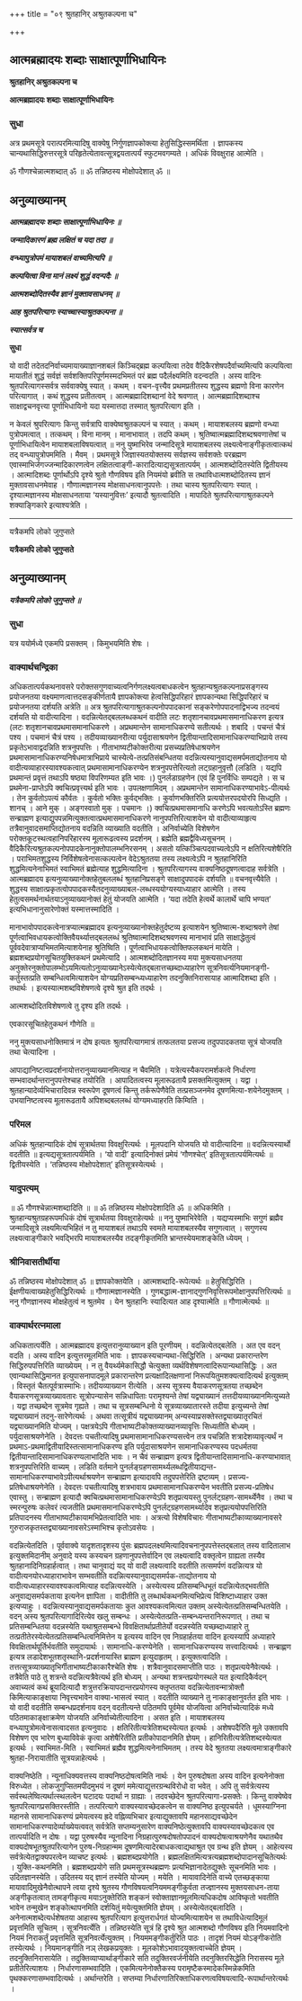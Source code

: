 +++
title = "०९ श्रुतहानिर् अश्रुतकल्पना च"

+++


## आत्मब्रह्मादयः शब्दाः साक्षात्पूर्णाभिधायिनः

**श्रुतहानिर् अश्रुतकल्पना च**

**आत्मब्रह्मादयः शब्दाः साक्षात्पूर्णाभिधायिनः**

### **सुधा**

अत्र प्रथमसूत्रे परात्परमित्यादिषु वाक्येषु निर्गुणज्ञापकोक्त्या हेतुसिद्धिस्समर्थिता । ज्ञापकस्य चान्यथासिद्धिरुत्तरसूत्रे परिहृतेत्येतावत्सूत्रद्वयतात्पर्यं स्फुटमवगम्यते । अधिकं विवक्षुराह आत्मेति ।

ॐ गौणश्चेन्नात्मशब्दात् ॐ ॥ ॐ तन्निष्ठस्य मोक्षोपदेशात् ॐ ॥

## **अनुव्याख्यानम्**

***आत्मब्रह्मादयः शब्दाः साक्षात्पूर्णाभिधायिनः ॥***

***जन्मादिकारणं ब्रह्म लक्षितं च यदा तदा ॥***

***वन्ध्यापुत्रोपमं मायाशबलं वाच्यमित्यपि ॥***

***कल्पयित्वा विना मानं लक्ष्यं शुद्धं वदन्पदैः ॥***

***आत्मशब्दोदितस्यैव ज्ञानं मुक्तावसाधनम् ॥***

***आह श्रुतपरित्यागः स्याच्चास्याश्रुतकल्पना ॥***

***स्यात्सर्वत्र च***

**सुधा**

यो वादी तदेतदनिर्वाच्यमायाख्याज्ञानशबलं किञ्चिद्ब्रह्म कल्पयित्वा तदेव वैदिकैरशेषपदैर्वाच्यमित्यपि कल्पयित्वा मायातीतं शुद्धं सर्वज्ञं सर्वशक्तिपरिपूर्णमस्मदभिमतं परं ब्रह्म पदैर्लक्ष्यमिति वदन्वदति । अस्य वादिनः श्रुतपरित्यागस्सर्वत्र सर्ववाक्येषु स्यात् । कथम् । वचन-वृत्त्यैव प्रथमप्रतीतस्य शुद्धस्य ब्रह्मणो विना कारणेन परित्यागात् । कथं शुद्धस्य प्रतीतत्वम् । आत्मब्रह्मादिशब्दानां वेदे श्रवणात् । आत्मब्रह्मादिशब्दाश्च साक्षाद्वचनवृत्त्या पूर्णाभिधायिनो यदा यस्मात्तदा तस्मात् श्रुतपरित्याग इति ।

न केवलं श्रुपरित्यागः किन्तु सर्वत्रापि वाक्येष्वश्रुतकल्पनं च स्यात् । कथम् । मायाशबलस्य ब्रह्मणो वन्ध्या पुत्रोपमत्वात् । तत्कथम् । विना मानम् । मानाभावात् । तदपि कथम् । श्रुतिष्वात्मब्रह्मादिशब्दश्रवणात्तेषां च पूर्णाभिधायित्वेन मायाशबलाविषयत्वात् ॥ ननु युष्माभिरेव जन्मादिसूत्रे मायाशबलस्य लक्ष्यत्वेनाङ्गीकृतत्वात्कथं तद् वन्ध्यापुत्रोपममिति । मैवम् । प्रथमसूत्रे जिज्ञास्यतयोक्तस्य सर्वज्ञस्य सर्वशक्तेः परब्रह्मण एवास्माभिर्जगज्जन्मादिकारणत्वेन लक्षितत्वाङ्गी-कारादित्याद्यसूत्रतात्पर्यम् । आत्मशब्दोदितस्येति द्वितीयस्य । आत्मादिशब्दः पूर्णार्थोऽपि दृश्ये श्रुतो गौणविषय इति नियमंयो ब्रवीति स तथाविधात्मशब्दोदितस्य ज्ञानं मुक्तावसाधनमेवाह । गौणात्मज्ञानस्य मोक्षसाधनत्वानुपपत्तेः । तथा चास्य श्रुतपरित्यागः स्यात् । दृश्यात्मज्ञानस्य मोक्षसाधनताया ‘यस्यानुवित्तः’ इत्यादौ श्रुतत्वादिति । मापादिते श्रुतपरित्यागाश्रुतकल्पने शक्याङ्गिकारे इत्याश्यत्रेति ।

------------------------------------------------------------------------

यत्रैकमपि लोको जुगुप्सते

**यत्रैकमपि लोको जुगुप्सते**

## **अनुव्याख्यानम्**

***यत्रैकमपि लोको जुगुप्सते ॥***

### **सुधा**

यत्र ययोर्मध्ये एकमपि प्रसक्तम् । किमुभयमिति शेषः ।

### **वाक्यार्थचन्द्रिका**

अधिकतात्पर्यकथनावसरे परोक्तसगुणवाच्यत्वनिर्गणलक्ष्यत्वबाधकत्वेन श्रुतहान्यश्रुतकल्पनाप्रसङ्गस्य प्रयोजनतया वक्ष्यमाणत्वात्तदसङ्कीर्णतायै ज्ञापकोक्त्या हेत्वसिद्धिपरिहारं ज्ञापकान्यथा सिद्धिपरिहारं च प्रयोजनतया दर्शयति अत्रेति ॥ अत्र श्रुतपरित्यागाश्रुतकल्पनोपपादकानां सङ्करेणोपपादनाद्विभज्य तदन्वयं दर्शयति यो वादीत्यादिना । वदन्नित्येतद्बललब्धकथनं वादीति लटः शतृशानचावप्रथमासमानाधिकरण इत्यत्र (लटः शतृशानचावप्रथमासमानाधिकरणे । अप्रथमान्तेन सामानाधिकरण्ये सतीत्यर्थः । शबादि । पचन्तं चैत्रं पश्य । पचमानं चैत्रं पश्य । तदीयव्याख्यानरीत्या पर्युदासाश्रयणेन द्वितीयान्तादिसामानाधिकरण्याभिप्राये तस्य प्रकृतेऽभावाद्वदन्निति शत्रनुपपत्तिः । गीताभाष्यटीकोक्तरीत्या प्रसच्यप्रतिषेधाश्रयणेन प्रथमासामानाधिकरण्यनिषेधमात्राभिप्राये चास्येत्ये-तत्प्रतिसंबन्धितया वदन्नित्यस्यानुवाद्यसमर्पमताद्योतनाय यो वादीत्यव्याहारस्यावश्यकत्वात् प्रथमासामानाधिकरण्येन शत्रनुपपत्तेरित्यतो लट्ग्रहानुवृत्तौ (लडिति । यद्यपि प्रथमान्तं प्रवृत्तं तथाऽपि षष्ठ्या विपरिणम्यत इति भावः ।) पुनर्लडाग्रहणेन (एवं हि पुनर्विधिः सम्पद्यते । स च प्रथमेना-प्राप्तेऽपि क्वचित्प्रवृत्त्यर्थ इति भावः । उपलक्षणामिदम् । अप्रथमान्तेन सामानाधिकरण्याभावेऽ-पीत्यर्थः । तेन कुर्वतोऽपत्यं कौर्वतः । कुर्वतो भक्तिः कुर्वद्भक्तिः । कुर्वाणभक्तिरिति प्रत्ययोत्तरपदयोरपि सिध्द्यति । शानच् । आने मुक् । अङ्गस्वातो मुक् । पचमानः ।) क्वचित्प्रथमासमानाधि करणेऽपि भवत्यतोऽस्ति ब्रह्मणः सन्ब्राह्मण इत्याद्युपपन्नमित्युक्तत्वात्प्रथमासमानाधिकरणे नानुपपत्तिरित्याशयेन यो वादीत्याव्याहृत्य तत्रैवानुवादसमाप्तिद्योतनाय वदन्निति व्याख्याति वदतीति । अनिर्वाच्येति विशेषणेन परोक्तकूटस्थत्वहानिपरिहारस्य मूलारूढत्वस्य प्रदर्शनम् । ब्रह्मेति ब्रह्मद्वैविध्यसूचनम् । वैदिकैरित्यश्रुतकल्पनोपपादकेनानुक्तोपालम्भनिरसनम् । असतो यत्किञ्चित्पदवाच्यत्वेऽपि न क्षतिरित्यशेषैरिति । पराभिमतशुद्धस्य निर्विशेषत्वेनासत्कल्पत्वेन वेदेऽश्रुततया तस्य लक्ष्यत्वेऽपि न श्रुतहानिरिति शुद्धमित्यनेनाभिमतं स्वाभिमतं ब्रह्मेत्याह शुद्धमित्यादिना । श्रुतपरित्यागस्य वाक्यनिष्ठदूषणत्वादाह सर्वत्रेति । आत्मब्रह्मादय इत्यनुव्याख्यानोक्तहेतुबललब्धं श्रुतहानिप्रसङ्गे साक्षादुपपादकं दर्शयति ॥ वचनवृत्त्यैवेति । शुद्धस्य साक्षात्प्रकृतत्वोपपादकस्यैतदनुव्याख्याबल-लब्धस्ययोग्यस्याध्याहार आत्मेति । तस्य हेतुत्वसमर्थनार्थतयाऽनुव्याख्यानोक्तं हेतुं योजयति आत्मेति । ‘यदा तदेति हेत्वर्थे कालार्थे चापि भण्यत’ इत्यभिधानानुसारेणोक्तं यस्मात्तस्मादिति ।

मानाभावोपपादकत्वेनात्रप्यात्मब्रह्मादय इत्यनुव्याख्यानोक्तहेतुर्दष्टव्य इत्याशयेन श्रुतिष्वात्म-शब्दाश्रवणे तेषां पूर्णत्वाभिवधायकत्वोक्तिवैयर्थ्यात्तद्बललब्धं श्रुतिष्वात्मादिशब्दश्रवणस्य मानाभावं प्रति साक्षाद्धेतुत्वं पूर्ववदेवात्राप्यभिमतमित्याशयेनाह श्रुतिष्विति । पूर्णत्वाभिधायकत्वोक्तिफलकथनं मायेति । ब्रह्मशब्दप्रयोगसूचितयुक्तिकथनं प्रथमेत्यादि । आत्मशब्दोदितज्ञानस्य मया मुक्त्यसाधनतया अनुक्तेरनुक्तोपालम्भोऽयमित्यतोऽनुव्याख्यानेऽस्येत्येतद्बलात्तच्छब्दाध्याहारेण सूत्रनिवर्त्यनियमानङ्गी-कर्तुस्तत्प्रति सम्बन्धित्वमित्याशयेन योग्यप्रतिसम्बन्ध्यध्याहारेण तदनुक्तिनिरासायाह आत्मादिशब्दा इति । तथार्थः । इत्यस्यात्मशब्दविशेषणत्वे दृश्ये श्रुत इति तदर्थः ।

आत्मशब्दोदितविशेषणत्वे तु दृश्य इति तदर्थः ।

एवकारसूचितहेतुकथनं गौणेति ॥

ननु मुक्त्यसाधनोक्तिमात्रं न दोष इत्यतः श्रुतपरित्यागमात्रं तत्फलतया प्रसज्य तदुपपादकतया सूत्रं योजयति तथा चेत्यादिना ।

आपाद्यानिष्टत्वप्रदर्शनायोत्तरानुव्याख्यानमित्याह न चैवमिति । यत्रेत्यस्यैकपरामर्शकत्वे निर्धारणा सम्भवादर्थान्तरानुपपत्तेश्चाह तयोरिति । आपादितत्वस्य मूलारूढतायै प्रसक्तमित्युक्तम् । यद्वा । श्रुतहान्यादेर्व्यभिचारादिवन्न स्वरूपेण दूषणत्वं किन्तु तर्करूपेणैवेति तत्प्रसञ्जनमेव दूषणमित्या-शयेनेदमुक्तम् । उभयानिष्टत्वस्य मूलारूढतायै अपिशब्दबललब्धं योग्यमध्याहरति किम्विति ।

### **परिमल**

अधिकं श्रुतहान्यादिकं दोषं सूत्रार्थतया विवक्षुरित्यर्थः । मूलपदानि योजयति यो वादीत्यादिना ॥ वदन्नित्यस्यार्थो वदतीति ॥ इत्यद्यसूत्रतात्पर्यमिति । ‘यो वादी’ इत्यादिनोक्तं प्रमेयं ‘गौणश्चेत्’ इतिसूत्रतात्पर्यमित्यर्थः ॥ द्वितीयस्येति । ‘तन्निष्ठस्य मोक्षोपदेशात्’ इतिसूत्रस्येत्यर्थः ।

### **यादुपत्यम्**

॥ ॐ गौणश्चेन्नात्मशब्दादिति ॥ ॥ ॐ तन्निष्ठस्य मोक्षोपदेशादिति ॐ ॥ अधिकमिति । श्रुतहान्यश्रुतग्रहरूपमधिकं दोषं सूत्रार्थतया विवक्षुराहेत्यर्थः ॥ ननु युष्माभिरेवेति । यद्यप्यस्माभिः सगुणं ब्रह्मैव जन्मादिसूत्रे लक्ष्यमित्यभिहितं न तु मायाशबलं तथाऽपि स्वमते मायाशबलस्यैव सगुणत्वात् । सगुणस्य लक्ष्यत्वाङ्गीकारे भवद्भिरपि मायाशबलस्यैव तदङ्गीकृतमिति भ्रान्तस्येयमाशङ्केति ध्येयम् ।

### **श्रीनिवासतीर्थीया**

ॐ तन्निष्ठस्य मोक्षोपदेशात् ॐ ॥ ज्ञापकोक्तयेति । आत्मशब्दादि-रूपेत्यर्थः ॥ हेतुसिद्धिरिति । ईक्षणीयत्वाख्यहेतुसिद्धिरित्यर्थः ॥ गौणात्मज्ञानस्येति । गुणबद्धात्म-ज्ञानाद्गुणनिवृत्तिरूपमोक्षानुपपत्तिरित्यर्थः ॥ ननु गौणज्ञानस्य मोक्षहेतुत्वं न श्रुतमेव । येन श्रुतहानिः स्यादित्यत आह दृश्यात्मेति ॥ गौणात्मेत्यर्थः ॥

### **वाक्यार्थरत्नमाला**

अधिकतात्पर्येति । आत्मब्रह्मादय इत्युत्तरानुव्याख्यान इति पूरणीयम् । वदन्नित्येतद्बलेति । अत एव वदन् वदति । अस्य वादिन इत्युत्तरमूलमिति भावः । ज्ञापकस्यचान्यथा-सिद्धिरिति । अन्यथा प्रकारान्तरेण सिद्धिरुपपत्तिरिति व्याख्येयम् । न तु वैयर्थ्यमेकासिद्धौ चेत्युक्ता व्यर्थविशेषणत्वादिरूपान्यथासिद्धिः । अत एवान्यथासिद्धिमानत इत्युपासनापादमूले प्रकारान्तरेण प्रत्यक्षादिलक्षणानां निरूपयितुमशक्यत्वादित्यर्थ इत्युक्तम् । विस्तृतं चैतत्पूर्वत्रास्माभिः। तदीयव्याख्यान रीत्येति । अस्य सूत्रस्य वैयाकरणसूत्रतया तच्छब्देन वैयाकरणसूत्रव्याख्यावतारः सूत्रोपन्यासेन सन्निधापिताः परामृश्यन्ते तेषां यद्व्याख्यानं तत्तदीयव्याख्यानमित्युच्यते । यद्वा तच्छब्देन सूत्रमेव गृह्यते । तथा च सूत्रसम्बन्धिनो ये सूत्रव्याख्यातारस्ते तदीया इत्युच्यन्ते तेषां यद्व्याख्यानं तदनु-सारेणेत्यर्थः । अथवा तत्सूत्रीयं यद्व्याख्यानम् अन्यस्याप्रसक्तेस्तद्व्याख्यातृरचितं यद्व्याख्यानमिति योज्यम् । पक्षत्रयेऽपि गीताभाष्यटीकोक्तव्याख्यानव्यावृत्तिः सिध्यतीति बोध्यम् । पर्युदासाश्रयणेनेति । देवदत्तः पचतीत्यादिषु प्रथमासामानाधिकरण्यसत्त्वेन तत्र पचन्निति शत्रादेशव्यावृत्यर्थं न प्रथमाऽ-प्रथमाद्वितीयादिस्तत्सामानाधिकरण्य इति पर्युदासाश्रयणेन सामानाधिकरण्यस्य पदधर्मतया द्वितीयान्तादिसामानाधिकरण्यलाभादिति भावः । न चैवं सन्ब्राह्मण इत्यत्र द्वितीयान्तादिसामानाधि-करण्याभावात् शत्रनुपपत्तिरिति वाच्यम् । लडिति वर्तमाने पुनर्लङ्ग्रहणसामर्थ्यलब्धद्वितीयाद्यन्त-सामानाधिकरण्याभावेऽपीत्यर्थाश्रयणेन सन्ब्राह्मण इत्यादावपि तदुपपत्तेरिति द्रष्टव्यम् । प्रसज्य-प्रतिषेधाश्रयणेनेति । देवदत्तः पचतीत्यादिषु शत्रभावाय प्रथमासामानाधिकरण्येन भवतीति प्रसज्य-प्रतिषेध एवास्तु । सन्ब्राह्मण इत्यादौ क्वचित्प्रथमासामानाधिकरण्येऽपि शतृप्रत्ययस्तु पुनर्लट्ग्रहण-सामर्थ्येनैव । तथा च स्मरन्पुरुषः कलेवरं त्यजतीति प्रथमासमानाधिकरण्येऽपि पुनर्लट्ग्रहणसामर्थ्यादेव शतृप्रत्ययोपपत्तिरिति प्रतिपादनस्य गीताभाष्यटीकायामभिप्रेतत्वादिति भावः । अत्रत्यो विशेषविचारः गीताभाष्यटीकाव्याख्यानावसरे गुरुराजकृतस्तद्व्याख्यानावसरेऽस्माभिश्च कृतोऽवसेयः ।

वदन्नित्येतदिति । पूर्ववाक्ये यादृशतादृशस्य पुंसः ब्रह्मपदलक्ष्यमित्यादिवचनानुपपत्तेस्तद्बलात् तस्य वादितालाभ इत्युक्तमिदानीम् अनुवादे यस्य कस्यचन ग्रहणानुपपत्तेर्वादिन एव लक्ष्यत्वादि वक्तृत्वेन ग्राह्यता तस्यैव श्रुतहानादिनिग्रहार्हत्वात् । तथा चानुवाद्यं यद् यो वादी लक्ष्यत्वादि वदतीति तत्समर्पणं वदन्नित्यत्र यो वादीत्यनयोरध्याहाराभावेन सम्भवतीति वदन्नित्यस्यानुवाद्यसमर्पक-ताद्योतनाय यो वादीत्यध्याहारस्यावश्यकत्वमित्याह वदन्नित्यस्येति । अस्येत्यस्य प्रतिसम्बन्धिभूतं वदन्नित्येतद्भवतीति अनुवाद्यसमर्पकताया इत्यनेन ज्ञापिता । वादीतीति तु लब्धार्थकथनमित्यभिप्रेत्य विशिष्टाध्याहार उक्त इत्यप्याहुः । वदन्नित्यस्यानुवाद्यसमर्पकतायाः कुत आवश्यकत्वमित्यत उक्तम् अस्येत्येतत्प्रतिसम्बन्धितयेति । वदन् अस्य श्रुतपरित्यागादिरित्येव खलु सम्बन्धः । अस्येत्येतत्प्रति-सम्बन्ध्यन्तरानिरूपणात् । तथा च प्रतिसम्बन्धितया वदन्नस्येति यथाश्रुतसम्बन्धे विवक्षितार्थाप्रतीतेर्यो वदन्नस्येति यच्छब्दाध्याहारे तु तत्प्रतीतेरस्येत्येतत्प्रतिसम्बन्धित्वनिमित्तेन य इत्यस्य वादिन एव निग्रहार्हतया वादिन इत्यस्यापि अध्याहारे विवक्षितार्थपूर्तिर्भवतीति समुदायार्थः । सामानाधि-करण्येनेति । सामानाधिकरण्यस्य सत्त्वादित्यर्थः । सन्ब्राह्णण इत्यत्र लडादेशभूतशतृस्थानि-प्रदर्शनायास्ति ब्राह्मण इत्युदाहृतम् । इत्युक्तत्वादिति । तत्तत्सूत्रव्याख्यातृभिर्गीताभाष्यटीकाकारैश्चेति शेषः । शत्रैवानुवादसमाप्तीति पाठः । शतृप्रत्ययेनैवेत्यर्थः । तत्रैवेति पाठे तु शत्रन्ते वदन्नित्यत्रैवेत्यर्थ इति बोध्यम् । अन्यथा शत्रन्तप्रयोगस्थले यत इत्यादिकैर्वदन् अवाच्यत्वं कथं ब्रूयादित्यादौ शत्रुत्तरक्रियापदान्तरप्रयोगस्य क्लृप्ततया वदन्नित्येतावन्मात्रोक्तौ किमित्याकाङ्क्षाया निवृत्त्यभावेन वाक्या-भासत्वं स्यात् । वदतीति व्याख्याने तु नाकाङ्क्षानुवर्तत इति भावः । यो वादी वदतीति सम्बन्धप्रदर्शनाय वदन् वदतीत्यन्ते पठितमपि पूर्वमेव योजयित्वा अनिर्वाच्येत्यादिकं मध्ये पठितमाकाङ्क्षाक्रमेण योजयति अनिर्वाच्येतीत्यादिना । असत इति । मायाशबलस्य वन्ध्यापुत्रोमत्वेनासत्वादसत इत्यनुवादः । क्षतिरितीत्यत्रेतिशब्दस्येत्यत इत्यर्थः । अशेषपदैरिति मूले उक्तावपि विशेषण एव भारेण बुध्याविवेकं कृत्वा अशेषैरितीति प्रतीकोपादानमिति ज्ञेयम् । हानिरितीत्यत्रेतिशब्दस्येत्यत इत्यर्थः । स्वाभिमत-मिति । स्वाभिमतं ब्रह्मैव शुद्धमित्यनेनाभिमतम् । तस्य वेदे श्रुततया लक्ष्यत्वमात्राङ्गीकारे श्रुतहा-निरायातीति सूत्रयन्नाहेत्यर्थः ।

वाक्यनिष्ठेति । न्यूनाधिक्यवत्तस्य वाक्यनिष्ठदोषत्वमिति नार्थः । येन पुरुषदोषता अस्य वादिन इत्यनेनोक्ता विरुध्येत । लोकजुगुप्सितमपीदमुभयं न दूषणं ममेत्याद्युत्तरग्रन्थविरोधो वा भवेत् । अपि तु सर्वत्रेत्यस्य सर्वस्थलेष्वित्यर्थात्स्थलत्वेन घटादयः पदार्था न ग्राह्याः । तदवच्छेदेन श्रुतपरित्यागा-प्रसक्तेः । किन्तु वाक्येष्वेव श्रुतपरित्यागप्रसक्तिरस्तीति । तत्परित्यागे वाक्यस्यावच्छेदकत्वेन स वाक्यनिष्ठ इत्युपचर्यते । धूमस्याग्निना महानसे सामानाधिकरण्यं प्रमेयत्वस्य ह्रदे वह्निव्यभिचार इत्याद्युक्तावपि महानसाद्यवच्छेदेन सामानाधिकरण्यादेर्व्याख्येयत्ववत् सर्वत्रेति सप्तम्यनुसारेण वाक्यनिष्ठेत्युक्तावपि वाक्यस्यावच्छेदकत्व एव तात्पर्यादिति न दोषः । यद्वा पुरुषस्यैव न्यूनादिना निग्रहात्पुरुषदोषतोपपादनं वाक्यदोषत्वाश्रयणेनैव यथातथैव वाक्यदोषभूतश्रुतपरित्यागेन पुरुष-निग्रहान्मम दूषणमित्यादेरबाधकत्वाद्यथाश्रुत एव ग्रन्थ इति ज्ञेयम् । आहेत्यस्य सर्वत्रेत्येतद्वाक्यपरत्वेन व्याचष्ट इत्यर्थः । ब्रह्मशब्दप्रयोगेति । ब्रह्मलक्षितमित्यत्रत्यब्रह्मशब्दोपादानसूचितेत्यर्थः । युक्ति-कथनमिति । ब्रह्मशब्दप्रयोगे सति प्रथमसूत्रस्थब्रह्मणः प्रत्यभिज्ञानादेतद्युक्तेः सूचनमिति भावः । उदितज्ञानस्येति । उदितस्य यद् ज्ञानं तस्येति योज्यम् । मयेति । मायावादिनेति वाच्ये एतच्छङ्काया मायावादिमुखेनैवोत्थापने त्वया दृश्ये श्रुतस्य गौणविषयत्वनियममङ्गीकुर्वता तज्ज्ञानस्य मुक्तयसाधन-ताया अङ्गीकृतत्वात् तामङ्गीकृत्य मयाऽनुक्तेरिति शङ्कनं स्वोक्ताज्ञानमूलमित्यधिकदोष आविष्कृतो भवतीति भावेन तन्मुखेन शङ्कोत्थापनमिति दर्शयितुं मयेत्युक्तमिति ज्ञेयम् । अस्येत्येतद्बलादिति । अनेनात्मशब्देत्यर्धशेषतया आहास्य श्रुतपरित्याग इत्युत्तरार्धगतं योज्यमित्याशयेन स तथाविधेत्यादिमूलं प्रवृत्तमिति सूचितम् । सूत्रनिवर्त्येति । तन्निष्ठस्येति सूत्रं हि दृश्ये श्रुत आत्मशब्दो गौणविषय इति नियमवादिनो नियमं निराकर्तुं प्रवृत्तमिति सूत्रनिवर्त्येत्युक्तम् । नियममङ्गीकर्तुरिति पाठः । तादृशं नियमं योऽङ्गीकरोति तस्येत्यर्थः । नियमानङ्गीति नञ् लेखकप्रयुक्तः । मूलकोशेऽभावादयुक्तत्वाच्चेति ज्ञेयम् । तदनुक्तिनिरासायेति । तदुक्तिव्याप्यार्थाङ्गीकारे सति तदुक्तिरवर्जनीयेति तदनुक्तिरसिद्धेति निरासस्य मूले प्रतीतेरित्याशयः । निर्धारणासम्भवादिति । एकमित्यनेनोक्तैकस्य परामृष्टैकस्मादेकस्मिन्नेकमिति पृथक्करणासम्भवादित्यर्थः । अर्थान्तरेति । सप्तम्या निर्धारणातिरिक्ताधिकरणत्वविषयत्वादि-रूपार्थान्तरेत्यर्थः ।





